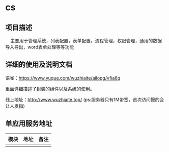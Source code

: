 # cs

## 项目描述

&nbsp;&nbsp;&nbsp;&nbsp;主要用于管理系统，列表配置，表单配置，流程管理，权限管理，通用的数据导入导出，word表单处理等等功能


## 详细的使用及说明文档

语雀：https://www.yuque.com/wuzhiaite/ailopg/vfia6q

里面详细描述了封装的组件以及系统的使用。

线上地址：http://www.wuzhiaite.top/ (ps:服务器只有1M带宽，首次访问慢的会让人发指)


## 单应用服务地址



|   模块   |  地址   |   备注   |
| ---- | ---- | ---- |
|      |      |      |

